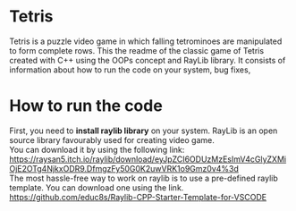 # Tetris
Tetris is a puzzle video game in which falling tetrominoes are manipulated to form complete rows. This the readme of the classic game of Tetris created with C++ using the 
OOPs concept and RayLib library. It consists of information about how to run the code on your system, bug fixes, 

# How to run the code
First, you need to <b>install raylib library</b> on your system. RayLib is an open source library favourably used for creating video game.<br>You can download it by using the following link:
https://raysan5.itch.io/raylib/download/eyJpZCI6ODUzMzEsImV4cGlyZXMiOjE2OTg4NjkxODR9.DfmgzFy50G0K2uwVRK1o9Gmz0v4%3d <br>
The most hassle-free way to work on raylib is to use a pre-defined raylib template. You can download one using the link. <br> https://github.com/educ8s/Raylib-CPP-Starter-Template-for-VSCODE<br>

